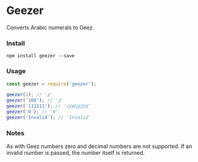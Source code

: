 # Geezer

Converts Arabic numerals to Geez.

### Install
`npm install geezer --save`

### Usage
```javascript
const geezer = require('geezer');

geezer(1); // '፩'
geezer('100'); // '፻'
geezer('111111'); // '፲፩፼፲፩፻፲፩'
geezer('0'); // '0'
geezer('Invalid'); // 'Invalid'
```

### Notes
As with Geez numbers zero and decimal numbers are not supported. If an invalid number is passed, the number itself is returned.
